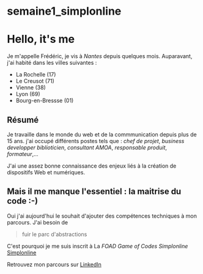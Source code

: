 # semaine1_simplonline
# Hello, it's me

Je m'appelle Frédéric, je vis à _Nantes_ depuis quelques mois. 
Auparavant, j'ai habité dans les villes suivantes :
* La Rochelle (17)
* Le Creusot (71)
* Vienne (38)
* Lyon (69)
* Bourg-en-Bressse (01)

## Résumé
Je travaille dans le monde du web et de la commmunication depuis plus de 15 ans.
j'ai occupé différents postes tels que : *chef de projet*, *business developper*
*biblioticien*, *consultant AMOA*, *responsable produit*, *formateur*,...

J'ai une assez bonne connaissance des enjeux liés à la création de dispositifs
Web et numériques. 
## Mais il me manque l'essentiel : la maitrise du code :-)
Oui j'ai aujourd'hui le souhait d'ajouter des compétences techniques à mon parcours. 
J'ai besoin de 
> fuir le parc d'abstractions 

C'est pourquoi je me suis inscrit à La _FOAD Game of Codes Simplonline_
 [Simplonline](http://www.simplonline.com)

Retrouvez mon parcours sur [LinkedIn](http://fr.linkedin.com/in/ftilliere)



